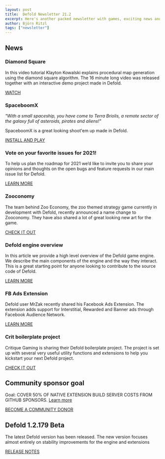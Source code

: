 ```yaml
---
layout: post
title:  Defold Newsletter 21.2
excerpt: Here's another packed newsletter with games, exciting news and the latest release notes.
author: Björn Ritzl
tags: ["newsletter"]
---
```


## News

### Diamond Square
In this video tutorial Klayton Kowalski explains procedural map generation using the diamond square algorithm. The 16 minute long video was released together with an interactive demo project made in Defold.

[WATCH](https://www.youtube.com/watch?v=4GuAV1PnurU)


### SpaceboomX
_"With a small spaceship, you have come to Terra Briolis, a remote sector of the galaxy full of asteroids, pirates and aliens!"_

SpaceboomX is a great looking shoot'em up made in Defold.

[INSTALL AND PLAY](https://apps.apple.com/sl/app/spaceboomx/id1543264384)


### Vote on your favorite issues for 2021!
To help us plan the roadmap for 2021 we’d like to invite you to share your opinions and thoughts on the open bugs and feature requests in our main issue list for Defold.

[LEARN MORE](https://forum.defold.com/t/vote-on-your-favourite-issues-for-2021/66978)


### Zooconomy
The team behind Zoo Economy, the zoo themed strategy game currently in development with Defold, recently announced a name change to Zooconomy. They have also shared a lot of great looking new art for the game.

[CHECK IT OUT](https://forum.defold.com/t/zooconomy-strategy-puzzle/65466/62)


### Defold engine overview
In this article we provide a high level overview of the Defold game engine. We describe the main components of the engine and the way they interact. This is a great starting point for anyone looking to contribute to the source code of Defold.

[LEARN MORE](https://defold.com/2020/12/27/engine-overview-pt1)


### FB Ads Extension
Defold user MrZak recently shared his Facebook Ads Extension. The extension adds support for Interstitial, Rewarded and Banner ads through Facebook Audience Network.

[LEARN MORE](https://github.com/critique-gaming/crit-boilerplate)


### Crit boilerplate project
Critique Gaming is sharing their Defold boilerplate project. The project is set up with several very useful utility functions and extensions to help you kickstart your next Defold project.

[CHECK IT OUT](https://forum.defold.com/t/facebook-ads-audience-network-extension/67137)


## Community sponsor goal

Goal: COVER 50% OF NATIVE EXTENSION BUILD SERVER COSTS FROM GITHUB SPONSORS. [Learn more](https://github.com/sponsors/defold)

[BECOME A COMMUNITY DONOR](https://github.com/sponsors/defold)


## Defold 1.2.179 Beta

The latest Defold version has been released. The new version focuses almost entirely on stability improvements for the engine and extensions

[RELEASE NOTES](https://forum.defold.com/t/defold-1-2-179-beta/67371)
